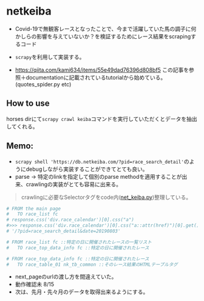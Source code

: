 # netkeiba

- Covid-19で無観客レースとなったことで、今まで活躍していた馬の調子に何かしらの影響を与えていないか？を検証するためにレース結果をscrapingするコード

- ```scrapy```を利用して実装する。

- https://qiita.com/kami634/items/55e49dad76396d808bf5
  この記事を参照＋documentationに記載されているtutorialから始めている。(quotes_spider.py etc)



## How to use

horses dirにて```scrapy crawl keiba```コマンドを実行していただくとデータを抽出してくれる。

## Memo:

- ```scrapy shell 'https://db.netkeiba.com/?pid=race_search_detail'```のようにdebugしながら実装することができてとても良い。
- parse -> 特定のlinkを指定して個別のparse methodを適用することが出来、crawlingの実装がとても容易に出来る。

> crawlingに必要なSelectorタグをcode内([net_keiba.py](https://github.com/Jumpo-523/netkeiba/blob/master/horses/spiders/net_keiba.py))整理している。
```python
# FROM the main page 
#   TO race_list fc
# response.css('div.race_calendar')[0].css("a")
#>>> response.css('div.race_calendar')[0].css("a::attr(href)")[0].get() 
# '/?pid=race_search_detail&date=20190803'

# FROM race_list fc ::特定の日に開催されたレースの一覧リスト
#   TO race_top_data_info fc ::特定の日に開催されたレース

# FROM race_top_data_info fc ::特定の日に開催されたレース
#   TO race_table_01 nk_tb_common ::そのレース結果のHTMLテーブルタグ
```

- next_pageのurlの渡し方を間違えていた。
- 動作確認未
8/15
- 次は、先月・先々月のデータを取得出来るようにする。

